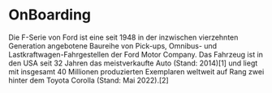 # OnBoarding

Die F-Serie von Ford ist eine seit 1948 in der inzwischen vierzehnten Generation angebotene Baureihe von Pick-ups, Omnibus- und Lastkraftwagen-Fahrgestellen der Ford Motor Company. Das Fahrzeug ist in den USA seit 32 Jahren das meistverkaufte Auto (Stand: 2014)[1] und liegt mit insgesamt 40 Millionen produzierten Exemplaren weltweit auf Rang zwei hinter dem Toyota Corolla (Stand: Mai 2022).[2]
